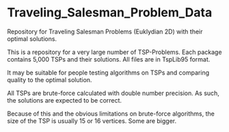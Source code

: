 # Traveling_Salesman_Problem_Data
Repository for Traveling Salesman Problems (Euklydian 2D) with their optimal solutions.

This is a repository for a very large number of TSP-Problems. Each package contains 5,000 TSPs and their solutions.
All files are in TspLib95 format.

It may be suitable for people testing algorithms on TSPs and comparing quality to the optimal solution.

All TSPs are brute-force calculated with double number precision. As such, the solutions are expected to be correct.

Because of this and the obvious limitations on brute-force algorithms, the size of the TSP is usually 15 or 16 vertices. Some are bigger.
